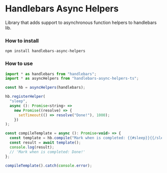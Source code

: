 # Handlebars Async Helpers

Library that adds support to asynchronous function helpers to handlebars lib.

### How to install

```shell
npm install handlebars-async-helpers
```

### How to use

```javascript
import * as handlebars from "handlebars";
import * as asyncHelpers from "handlebars-async-helpers-ts";

const hb = asyncHelpers(handlebars);

hb.registerHelper(
  "sleep",
  async (): Promise<string> =>
    new Promise((resolve) => {
      setTimeout(() => resolve("Done!"), 1000);
    })
);

const compileTemplate = async (): Promise<void> => {
  const template = hb.compile("Mark when is completed: {{#sleep}}{{/sleep}}");
  const result = await template();
  console.log(result);
  // 'Mark when is completed: Done!'
};

compileTemplate().catch(console.error);
```
